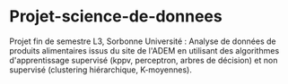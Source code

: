 # Projet-science-de-donnees
Projet fin de semestre L3, Sorbonne Université : Analyse de données de produits alimentaires issus du site de l'ADEM en utilisant des algorithmes d'apprentissage supervisé (kppv, perceptron, arbres de décision) et non supervisé (clustering hiérarchique, K-moyennes).
